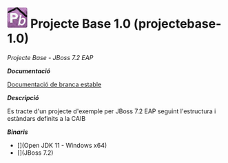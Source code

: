 # ![Logo](https://github.com/GovernIB/maven/raw/binaris/projectebase/icon.png) Projecte Base 1.0 (projectebase-1.0)
*Projecte Base - JBoss 7.2 EAP*



***Documentació***

[Documentació de branca estable](./doc)


***Descripció***

Es tracte d'un projecte d'exemple per JBoss 7.2 EAP seguint l'estructura i estàndars definits a la CAIB


***Binaris***
- [](Open JDK 11 - Windows x64)
- [](JBoss 7.2)
